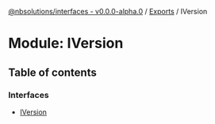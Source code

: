 [@nbsolutions/interfaces - v0.0.0-alpha.0](../README.md) / [Exports](../modules.md) / IVersion

# Module: IVersion

## Table of contents

### Interfaces

- [IVersion](../interfaces/IVersion.IVersion-1.md)
